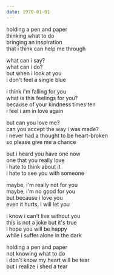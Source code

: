 ```yaml
---
date: 1970-01-01
---
```


holding a pen and paper  
thinking what to do  
bringing an inspiration  
that i think can help me through

what can i say?  
what can i do?  
but when i look at you  
i don't feel a single blue

i think i'm falling for you  
what is this feelings for you?  
because of your kindness times ten  
i feel i am in love again

but can you love me?  
can you accept the way i was made?  
i never had a thought to be heart-broken  
so please give me a chance

but i heard you have one now  
one that you really love  
i hate to think about it  
i hate to see you with someone

maybe, i'm really not for you  
maybe, i'm no good for you  
but because i love you  
even it hurts, i will let you

i know i can't live without you  
this is not a joke but it's true  
i hope you will be happy  
while i suffer alone in the dark

holding a pen and paper  
not knowing what to do  
i don't know my heart will be tear  
but i realize i shed a tear
